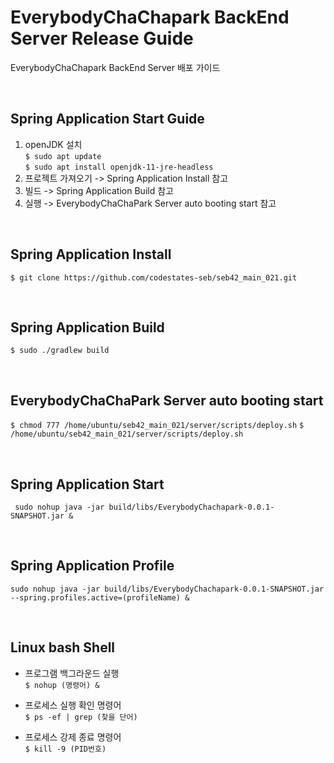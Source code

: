 # EverybodyChaChapark BackEnd Server Release Guide
EverybodyChaChapark BackEnd Server 배포 가이드

<br>

## Spring Application Start Guide
1. openJDK 설치  
``` $ sudo apt update ```  
``` $ sudo apt install openjdk-11-jre-headless ```  
2. 프로젝트 가져오기 -> Spring Application Install 참고
3. 빌드 -> Spring Application Build 참고
4. 실행 -> EverybodyChaChaPark Server auto booting start 참고

<br>

## Spring Application Install
``` $ git clone https://github.com/codestates-seb/seb42_main_021.git ```

<br>

## Spring Application Build
```$ sudo ./gradlew build```

<br>

## EverybodyChaChaPark Server auto booting start
```$ chmod 777 /home/ubuntu/seb42_main_021/server/scripts/deploy.sh```
```$ /home/ubuntu/seb42_main_021/server/scripts/deploy.sh```

<br>

## Spring Application Start
``` sudo nohup java -jar build/libs/EverybodyChachapark-0.0.1-SNAPSHOT.jar &```

<br>

## Spring Application Profile
``` sudo nohup java -jar build/libs/EverybodyChachapark-0.0.1-SNAPSHOT.jar --spring.profiles.active=(profileName) & ```

<br>

## Linux bash Shell
- 프로그램 백그라운드 실행  
``` $ nohup (명령어) & ```


- 프로세스 실행 확인 명령어  
``` $ ps -ef | grep (찾을 단어) ```


- 프로세스 강제 종료 명령어  
``` $ kill -9 (PID번호) ```
